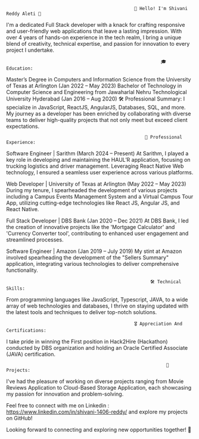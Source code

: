                                                     👋 Hello! I'm Shivani Reddy Aleti 🚀

I'm a dedicated Full Stack developer with a knack for crafting responsive and user-friendly web applications that leave a lasting impression. With over 4 years of hands-on experience in the tech realm, I bring a unique blend of creativity, technical expertise, and passion for innovation to every project I undertake.

                                                              🎓 Education:

Master’s Degree in Computers and Information Science from the University of Texas at Arlington (Jan 2022 – May 2023)
Bachelor of Technology in Computer Science and Engineering from Jawaharlal Nehru Technological University Hyderabad (Jan 2016 – Aug 2020)
🛠️ Professional Summary:
I specialize in JavaScript, ReactJS, AngularJS, Databases, SQL, and more. My journey as a developer has been enriched by collaborating with diverse teams to deliver high-quality projects that not only meet but exceed client expectations.

                                                        💼 Professional Experience:

Software Engineer | Sarithm (March 2024 – Present)
At Sarithm, I played a key role in developing and maintaining the HAUL’R application, focusing on trucking logistics and driver management. Leveraging React Native Web technology, I ensured a seamless user experience across various platforms.

Web Developer | University of Texas at Arlington (May 2022 – May 2023)
During my tenure, I spearheaded the development of various projects including a Campus Events Management System and a Virtual Campus Tour App, utilizing cutting-edge technologies like React JS, Angular JS, and React Native.

Full Stack Developer | DBS Bank (Jan 2020 – Dec 2021)
At DBS Bank, I led the creation of innovative projects like the 'Mortgage Calculator' and 'Currency Converter tool', contributing to enhanced user engagement and streamlined processes.

Software Engineer | Amazon (Jan 2019 – July 2019)
My stint at Amazon involved spearheading the development of the "Sellers Summary" application, integrating various technologies to deliver comprehensive functionality.

                                                          🛠️ Technical Skills:
From programming languages like JavaScript, Typescript, JAVA, to a wide array of web technologies and databases, I thrive on staying updated with the latest tools and techniques to deliver top-notch solutions.

                                                    🎖️ Appreciation And Certifications:
I take pride in winning the First position in Hack2Hire (Hackathon) conducted by DBS organization and holding an Oracle Certified Associate (JAVA) certification.

                                                                🚀 Projects:
I've had the pleasure of working on diverse projects ranging from Movie Reviews Application to Cloud-Based Storage Application, each showcasing my passion for innovation and problem-solving.

Feel free to connect with me on Linkedin : https://www.linkedin.com/in/shivani-1406-reddy/ and explore my projects on GitHub!

Looking forward to connecting and exploring new opportunities together! 🚀

